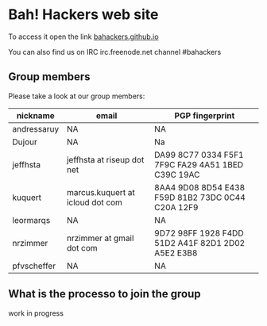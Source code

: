 Bah! Hackers web site
=====================

To access it open the link [bahackers.github.io](https://bahackers.github.io)

You can also find us on IRC irc.freenode.net channel #bahackers

## Group members

Please take a look at our group members:

nickname | email | PGP fingerprint
-------- | ----- | ---------------
andressaruy | NA | NA
Dujour | NA | Na
jeffhsta | jeffhsta at riseup dot net | DA99 8C77 0334 F5F1 7F9C  FA29 4A51 1BED C39C 19AC
kuquert | marcus.kuquert at icloud dot com | 8AA4 9D08 8D54 E438 F59D  81B2 73DC 0C44 C20A 12F9
leormarqs | NA | NA
nrzimmer | nrzimmer at gmail dot com | 9D72 98FF 1928 F4DD 51D2  A41F 82D1 2D02 A5E2 E3B8
pfvscheffer | NA | NA

## What is the processo to join the group

work in progress
